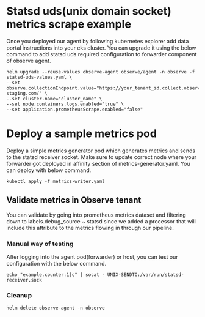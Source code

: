 # Statsd uds(unix domain socket) metrics scrape example
Once you deployed our agent by following kubernetes explorer add data portal instructions into your eks cluster. You can upgrade it using the below command to add statsd uds required configuration to forwarder component of observe agent.

```
helm upgrade --reuse-values observe-agent observe/agent -n observe -f statsd-uds-values.yaml \
--set observe.collectionEndpoint.value="https://your_tenant_id.collect.observe-staging.com/" \
--set cluster.name="cluster_name" \
--set node.containers.logs.enabled="true" \
--set application.prometheusScrape.enabled="false"
```

# Deploy a sample metrics pod
Deploy a simple metrics generator pod which generates metrics and sends to the statsd receiver socket. Make sure to update correct node where your forwarder got deployed in affinity section of metrics-generator.yaml. You can deploy with below command. 

```
kubectl apply -f metrics-writer.yaml
```

## Validate metrics in Observe tenant 
You can validate by going into prometheus metrics dataset and filtering down to labels.debug_source ~ statsd since we added a processor that will include this attribute to the metrics flowing in through our pipeline. 


### Manual way of testing
After logging into the agent pod(forwarder) or host, you can test our configuration with the below command.

```
echo "example.counter:1|c" | socat - UNIX-SENDTO:/var/run/statsd-receiver.sock
```

### Cleanup
```
helm delete observe-agent -n observe
```